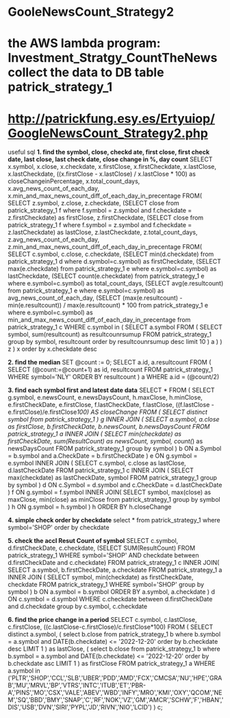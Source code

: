 # GooleNewsCount_Strategy2
# the AWS lambda program: Investment_Stratgy_CountTheNews collect the data to DB table patrick_strategy_1
# http://patrickfung.esy.es/Ertyuiop/GoogleNewsCount_Strategy2.php

useful sql
**1. find the symbol, close, checkd ate, first close, first check date, last close, last check date, close change in %, day count**
SELECT 
	x.symbol,
	x.close,
	x.checkdate,
	x.firstClose,
	x.firstCheckdate,
	x.lastClose,
	x.lastCheckdate,
	((x.firstClose - x.lastClose) / x.lastClose * 100) as closeChangeinPercentage,
	x.total_count_days,
	x.avg_news_count_of_each_day,
	x.min_and_max_news_count_diff_of_each_day_in_precentage
FROM(
	SELECT 
		z.symbol,
		z.close,
		z.checkdate,
		(SELECT close from patrick_strategy_1 f where f.symbol = z.symbol and f.checkdate = z.firstCheckdate) as firstClose,
		z.firstCheckdate,
		(SELECT close from patrick_strategy_1 f where f.symbol = z.symbol and f.checkdate = z.lastCheckdate) as lastClose,
		z.lastCheckdate,
		z.total_count_days,
		z.avg_news_count_of_each_day,
		z.min_and_max_news_count_diff_of_each_day_in_precentage
	FROM(
		SELECT 
		c.symbol, 
		c.close, 
		c.checkdate,
		(SELECT min(d.checkdate) from patrick_strategy_1 d where d.symbol=c.symbol) as firstCheckdate,
		(SELECT max(e.checkdate) from patrick_strategy_1 e where e.symbol=c.symbol) as lastCheckdate,
		(SELECT count(e.checkdate) from patrick_strategy_1 e where e.symbol=c.symbol) as total_count_days,
		(SELECT avg(e.resultcount) from patrick_strategy_1 e where e.symbol=c.symbol) as avg_news_count_of_each_day,
		(SELECT (max(e.resultcount) - min(e.resultcount)) / max(e.resultcount) * 100 from patrick_strategy_1 e where e.symbol=c.symbol) as min_and_max_news_count_diff_of_each_day_in_precentage
		from patrick_strategy_1 c
		WHERE c.symbol in 
		( SELECT a.symbol FROM ( SELECT symbol, sum(resultcount) as resultcounrsumup FROM patrick_strategy_1 group by symbol, resultcount order by resultcounrsumup desc limit 10 ) a )
	) z
) x
order by x.checkdate desc








**2. find the median**
SET @count := 0;
SELECT a.id, a.resultcount FROM (
   SELECT (@count:=@count+1) as id, resultcount FROM patrick_strategy_1 WHERE symbol='NLY' ORDER BY resultcount
) a WHERE a.id = (@count/2)





**3. find each symbol first and latest date data**
SELECT * FROM (	
	SELECT g.symbol, e.newsCount, e.newsDaysCount, h.maxClose, h.minClose, e.firstCheckDate, e.firstClose, f.lastCheckDate, f.lastClose, ((f.lastClose - e.firstClose)/e.firstClose*100) AS closeChange FROM 
	(
		SELECT distinct symbol from patrick_strategy_1
	) g
	INNER JOIN
	(
		SELECT a.symbol, a.close as firstClose, b.firstCheckDate, b.newsCount, b.newsDaysCount FROM patrick_strategy_1 a
		INNER JOIN ( 
			SELECT min(checkdate) as firstCheckDate, sum(ResultCount) as newsCount, symbol, count(*) as newsDaysCount FROM patrick_strategy_1 group by symbol 
		) b
		ON a.Symbol = b.symbol and a.CheckDate = b.firstCheckDate
	) e ON g.symbol = e.symbol
	INNER JOIN
	(
		SELECT c.symbol, c.close as lastClose, d.lastCheckDate FROM patrick_strategy_1 c
		INNER JOIN ( 
			SELECT max(checkdate) as lastCheckDate, symbol FROM patrick_strategy_1 group by symbol 
		) d
		ON c.Symbol = d.symbol and c.CheckDate = d.lastCheckDate
	) f ON g.symbol = f.symbol
	INNER JOIN(
		SELECT symbol, max(close) as maxClose, min(close) as minClose from patrick_strategy_1 group by symbol
	) h ON g.symbol = h.symbol
) h
ORDER BY h.closeChange


**4. simple check order by checkdate**
select * from patrick_strategy_1 where symbol='SHOP' order by checkdate



**5. check the accl Resut Count of symbol**
SELECT 
c.symbol, 
d.firstCheckDate, 
c.checkdate, 
(SELECT SUM(ResultCount) FROM patrick_strategy_1 WHERE symbol='SHOP' AND checkdate between d.firstCheckDate and c.checkdate) 
FROM patrick_strategy_1 c
INNER JOIN(
	SELECT a.symbol, b.firstCheckDate, a.checkdate FROM patrick_strategy_1 a
	INNER JOIN (
		SELECT symbol, min(checkdate) as firstCheckDate, checkdate FROM patrick_strategy_1 WHERE symbol='SHOP' group by symbol 
	) b
	ON a.symbol = b.symbol
	ORDER BY a.symbol, a.checkdate
) d
ON c.symbol = d.symbol
WHERE c.checkdate between d.firstCheckDate and d.checkdate
group by c.symbol, c.checkdate




**6. find the price change in a period**
SELECT c.symbol, c.lastClose, c.firstClose, ((c.lastClose-c.firstClose)/c.firstClose*100)
FROM 
(
    SELECT distinct a.symbol,
    (
        select b.close from patrick_strategy_1 b where 
        b.symbol = a.symbol and 
        DATE(b.checkdate) <= '2022-12-20'
        order by b.checkdate desc
        LIMIT 1
    ) as lastClose,
    (
        select b.close from patrick_strategy_1 b where 
        b.symbol = a.symbol and 
        DATE(b.checkdate) <= '2022-12-20'
        order by b.checkdate asc
        LIMIT 1
    ) as firstClose
    FROM patrick_strategy_1 a
    WHERE a.symbol in ('PLTR','SHOP','CCL','SLB','UBER','PDD','AMD','FCX','CMCSA','NU','HPE','GRAB','MU','MRVL','BP','VTRS','INTC','ITUB','ET','PBR-A','PINS','MO','CSX','VALE','ABEV','WBD','INFY','MRO','KMI','OXY','QCOM','NEM','SQ','BBD','BMY','SNAP','C','RF','NOK','VZ','GM','AMCR','SCHW','F','HBAN','DIS','USB','DVN','SIRI','PYPL','JD','RIVN','NIO','LCID')
) c;


